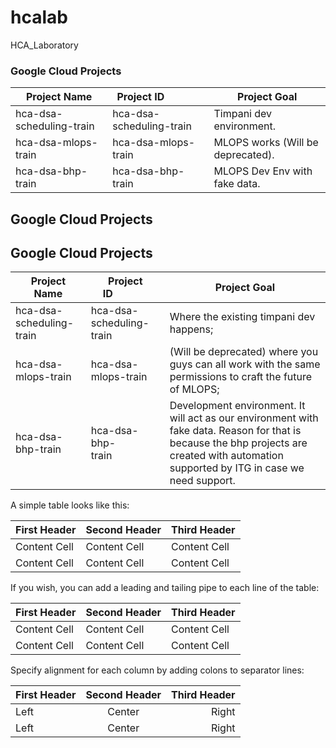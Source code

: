 # hcalab
HCA_Laboratory


### Google Cloud Projects
Project Name                 | Project ID                | Project Goal
-----------------------------|---------------------------|-----------------------------------------
hca-dsa-scheduling-train     |hca-dsa-scheduling-train   | Timpani dev environment.
hca-dsa-mlops-train          |hca-dsa-mlops-train        | MLOPS works (Will be deprecated).
hca-dsa-bhp-train            |hca-dsa-bhp-train          | MLOPS Dev Env with fake data.

## Google Cloud Projects


## Google Cloud Projects
Project Name                 | Project ID                | Project Goal
-----------------------------|---------------------------|-----------------------------------------
hca-dsa-scheduling-train     |hca-dsa-scheduling-train   |Where the existing timpani dev happens;
hca-dsa-mlops-train          |hca-dsa-mlops-train        |(Will be deprecated) where you guys can all work with the same permissions to craft the future of MLOPS;
hca-dsa-bhp-train            |hca-dsa-bhp-train          |Development environment. It will act as our environment with fake data. Reason for that is because the bhp projects are created with automation supported by ITG in case we need support.



A simple table looks like this:

First Header | Second Header | Third Header
------------ | ------------- | ------------
Content Cell | Content Cell  | Content Cell
Content Cell | Content Cell  | Content Cell
If you wish, you can add a leading and tailing pipe to each line of the table:

| First Header | Second Header | Third Header |
| ------------ | ------------- | ------------ |
| Content Cell | Content Cell  | Content Cell |
| Content Cell | Content Cell  | Content Cell |
Specify alignment for each column by adding colons to separator lines:

First Header | Second Header | Third Header
:----------- |:-------------:| -----------:
Left         | Center        | Right
Left         | Center        | Right

